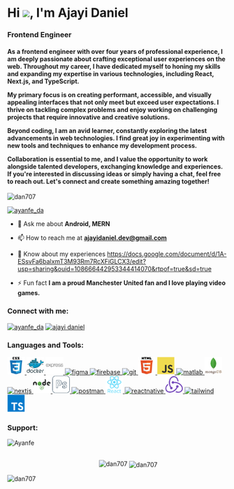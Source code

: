 <h1 align="left">Hi <img src="https://user-images.githubusercontent.com/18350557/176309783-0785949b-9127-417c-8b55-ab5a4333674e.gif" />, I'm Ajayi Daniel</h1>
<h3 align="left">Frontend Engineer</h3>
<h4 align="left">As a frontend engineer with over four years of professional experience, I am deeply passionate about crafting exceptional user experiences on the web. Throughout my career, I have dedicated myself to honing my skills and expanding my expertise in various technologies, including React, Next.js, and TypeScript.

My primary focus is on creating performant, accessible, and visually appealing interfaces that not only meet but exceed user expectations. I thrive on tackling complex problems and enjoy working on challenging projects that require innovative and creative solutions.

Beyond coding, I am an avid learner, constantly exploring the latest advancements in web technologies. I find great joy in experimenting with new tools and techniques to enhance my development process.

Collaboration is essential to me, and I value the opportunity to work alongside talented developers, exchanging knowledge and experiences. If you're interested in discussing ideas or simply having a chat, feel free to reach out. Let's connect and create something amazing together!</h4>

<p align="left"> <img src="https://komarev.com/ghpvc/?username=dan707&label=Profile%20views&color=0e75b6&style=flat" alt="dan707" /> </p>

<p align="left"> <a href="https://twitter.com/ayanfe_da" target="blank"><img src="https://img.shields.io/twitter/follow/ayanfe_da?logo=twitter&style=for-the-badge" alt="ayanfe_da" /></a> </p>




* 💬 Ask me about **Android, MERN**

* 📫 How to reach me at **ajayidaniel.dev@gmail.com**

* 📄 Know about my experiences https://docs.google.com/document/d/1A-ESsvFa6balxmT3M93Rm7RcXFiGLCX3/edit?usp=sharing&ouid=108666442953344414070&rtpof=true&sd=true

* ⚡ Fun fact **I am a proud Manchester United fan and I love playing video games.**

<h3 align="left">Connect with me:</h3>
<p align="left">
<a href="https://twitter.com/ayanfe_da" target="blank"><img align="center" src="https://raw.githubusercontent.com/rahuldkjain/github-profile-readme-generator/master/src/images/icons/Social/twitter.svg" alt="ayanfe_da" height="30" width="40" /></a>
<a href="https://linkedin.com/in/ajayi daniel" target="blank"><img align="center" src="https://raw.githubusercontent.com/rahuldkjain/github-profile-readme-generator/master/src/images/icons/Social/linked-in-alt.svg" alt="ajayi daniel" height="30" width="40" /></a>
</p>

<h3 align="left">Languages and Tools:</h3>
<p align="left"> <a href="https://www.w3schools.com/css/" target="_blank" rel="noreferrer"> <img src="https://raw.githubusercontent.com/devicons/devicon/master/icons/css3/css3-original-wordmark.svg" alt="css3" width="40" height="40"/> </a> <a href="https://www.docker.com/" target="_blank" rel="noreferrer"> <img src="https://raw.githubusercontent.com/devicons/devicon/master/icons/docker/docker-original-wordmark.svg" alt="docker" width="40" height="40"/> </a> <a href="https://expressjs.com" target="_blank" rel="noreferrer"> <img src="https://raw.githubusercontent.com/devicons/devicon/master/icons/express/express-original-wordmark.svg" alt="express" width="40" height="40"/> </a> <a href="https://www.figma.com/" target="_blank" rel="noreferrer"> <img src="https://www.vectorlogo.zone/logos/figma/figma-icon.svg" alt="figma" width="40" height="40"/> </a> <a href="https://firebase.google.com/" target="_blank" rel="noreferrer"> <img src="https://www.vectorlogo.zone/logos/firebase/firebase-icon.svg" alt="firebase" width="40" height="40"/> </a> <a href="https://git-scm.com/" target="_blank" rel="noreferrer"> <img src="https://www.vectorlogo.zone/logos/git-scm/git-scm-icon.svg" alt="git" width="40" height="40"/> </a> <a href="https://www.w3.org/html/" target="_blank" rel="noreferrer"> <img src="https://raw.githubusercontent.com/devicons/devicon/master/icons/html5/html5-original-wordmark.svg" alt="html5" width="40" height="40"/> </a> <a href="https://developer.mozilla.org/en-US/docs/Web/JavaScript" target="_blank" rel="noreferrer"> <img src="https://raw.githubusercontent.com/devicons/devicon/master/icons/javascript/javascript-original.svg" alt="javascript" width="40" height="40"/> </a> <a href="https://www.mathworks.com/" target="_blank" rel="noreferrer"> <img src="https://upload.wikimedia.org/wikipedia/commons/2/21/Matlab_Logo.png" alt="matlab" width="40" height="40"/> </a> <a href="https://www.mongodb.com/" target="_blank" rel="noreferrer"> <img src="https://raw.githubusercontent.com/devicons/devicon/master/icons/mongodb/mongodb-original-wordmark.svg" alt="mongodb" width="40" height="40"/> </a> <a href="https://nextjs.org/" target="_blank" rel="noreferrer"> <img src="https://cdn.worldvectorlogo.com/logos/nextjs-2.svg" alt="nextjs" width="40" height="40"/> </a> <a href="https://nodejs.org" target="_blank" rel="noreferrer"> <img src="https://raw.githubusercontent.com/devicons/devicon/master/icons/nodejs/nodejs-original-wordmark.svg" alt="nodejs" width="40" height="40"/> </a> <a href="https://www.photoshop.com/en" target="_blank" rel="noreferrer"> <img src="https://raw.githubusercontent.com/devicons/devicon/master/icons/photoshop/photoshop-line.svg" alt="photoshop" width="40" height="40"/> </a> <a href="https://postman.com" target="_blank" rel="noreferrer"> <img src="https://www.vectorlogo.zone/logos/getpostman/getpostman-icon.svg" alt="postman" width="40" height="40"/> </a> <a href="https://reactjs.org/" target="_blank" rel="noreferrer"> <img src="https://raw.githubusercontent.com/devicons/devicon/master/icons/react/react-original-wordmark.svg" alt="react" width="40" height="40"/> </a> <a href="https://reactnative.dev/" target="_blank" rel="noreferrer"> <img src="https://reactnative.dev/img/header_logo.svg" alt="reactnative" width="40" height="40"/> </a> <a href="https://redux.js.org" target="_blank" rel="noreferrer"> <img src="https://raw.githubusercontent.com/devicons/devicon/master/icons/redux/redux-original.svg" alt="redux" width="40" height="40"/> </a> <a href="https://tailwindcss.com/" target="_blank" rel="noreferrer"> <img src="https://www.vectorlogo.zone/logos/tailwindcss/tailwindcss-icon.svg" alt="tailwind" width="40" height="40"/> </a> <a href="https://www.typescriptlang.org/" target="_blank" rel="noreferrer"> <img src="https://raw.githubusercontent.com/devicons/devicon/master/icons/typescript/typescript-original.svg" alt="typescript" width="40" height="40"/> </a> </p>

<h3 align="left">Support:</h3>
<p><a href="https://www.buymeacoffee.com/Ayanfe"> <img align="left" src="https://cdn.buymeacoffee.com/buttons/v2/default-yellow.png" height="50" width="210" alt="Ayanfe" /></a></p><br><br>

<p><img align="left" src="https://github-readme-stats.vercel.app/api/top-langs?username=dan707&show_icons=true&locale=en&layout=compact" alt="dan707" /></p>

<p>&nbsp;<img align="center" src="https://github-readme-stats.vercel.app/api?username=dan707&show_icons=true&locale=en" alt="dan707" /></p>

<p><img align="center" src="https://github-readme-streak-stats.herokuapp.com/?user=dan707&" alt="dan707" /></p>
